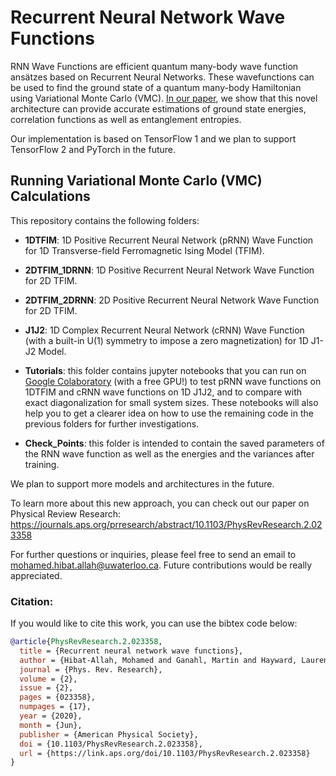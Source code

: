 # Recurrent Neural Network Wave Functions

RNN Wave Functions are efficient quantum many-body wave function ansätzes based on Recurrent Neural Networks. These wavefunctions can be used to find the ground state of a quantum many-body Hamiltonian using Variational Monte Carlo (VMC). <a href="https://arxiv.org/abs/2002.02973" target="_blank">In our paper</a>, we show that this novel architecture can provide accurate estimations of ground state energies, correlation functions as well as entanglement entropies.

Our implementation is based on TensorFlow 1 and we plan to support TensorFlow 2 and PyTorch in the future.

## Running Variational Monte Carlo (VMC) Calculations

This repository contains the following folders:

* **1DTFIM**: 1D Positive Recurrent Neural Network (pRNN) Wave Function for 1D Transverse-field Ferromagnetic Ising Model (TFIM).

* **2DTFIM_1DRNN**: 1D Positive Recurrent Neural Network Wave Function for 2D TFIM.

* **2DTFIM_2DRNN**: 2D Positive Recurrent Neural Network Wave Function for 2D TFIM.

* **J1J2**: 1D Complex Recurrent Neural Network (cRNN) Wave Function (with a built-in U(1) symmetry to impose a zero magnetization) for 1D J1-J2 Model.

* **Tutorials**: this folder contains jupyter notebooks that you can run on <a href="http://colab.research.google.com" target="_blank">Google Colaboratory</a> (with a free GPU!) to test pRNN wave functions on 1DTFIM and cRNN wave functions on 1D J1J2, and to compare with exact diagonalization for small system sizes. These notebooks will also help you to get a clearer idea on how to use the remaining code in the previous folders for further investigations.

* **Check_Points**: this folder is intended to contain the saved parameters of the RNN wave function as well as the energies and the variances after training.

We plan to support more models and architectures in the future.

To learn more about this new approach, you can check out our paper on Physical Review Research: https://journals.aps.org/prresearch/abstract/10.1103/PhysRevResearch.2.023358

For further questions or inquiries, please feel free to send an email to mohamed.hibat.allah@uwaterloo.ca. Future contributions would be really appreciated.

### Citation:
If you would like to cite this work, you can use the bibtex code below:
```bibtex
@article{PhysRevResearch.2.023358,
  title = {Recurrent neural network wave functions},
  author = {Hibat-Allah, Mohamed and Ganahl, Martin and Hayward, Lauren E. and Melko, Roger G. and Carrasquilla, Juan},
  journal = {Phys. Rev. Research},
  volume = {2},
  issue = {2},
  pages = {023358},
  numpages = {17},
  year = {2020},
  month = {Jun},
  publisher = {American Physical Society},
  doi = {10.1103/PhysRevResearch.2.023358},
  url = {https://link.aps.org/doi/10.1103/PhysRevResearch.2.023358}
}
```
